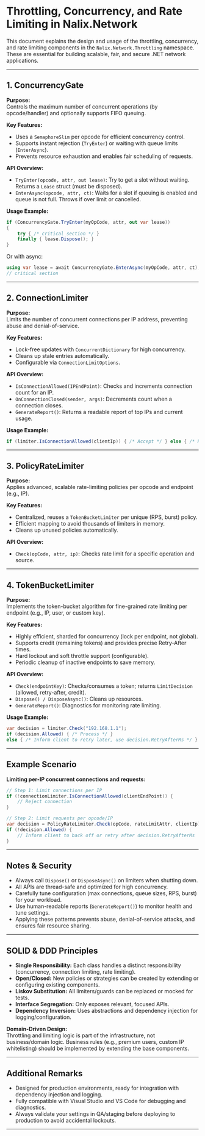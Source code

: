 # Throttling, Concurrency, and Rate Limiting in Nalix.Network

This document explains the design and usage of the throttling, concurrency, and rate limiting components in the `Nalix.Network.Throttling` namespace. These are essential for building scalable, fair, and secure .NET network applications.

---

## 1. ConcurrencyGate

**Purpose:**  
Controls the maximum number of concurrent operations (by opcode/handler) and optionally supports FIFO queuing.

**Key Features:**

- Uses a `SemaphoreSlim` per opcode for efficient concurrency control.
- Supports instant rejection (`TryEnter`) or waiting with queue limits (`EnterAsync`).
- Prevents resource exhaustion and enables fair scheduling of requests.

**API Overview:**

- `TryEnter(opcode, attr, out lease)`: Try to get a slot without waiting. Returns a `Lease` struct (must be disposed).
- `EnterAsync(opcode, attr, ct)`: Waits for a slot if queuing is enabled and queue is not full. Throws if over limit or cancelled.

**Usage Example:**

```csharp
if (ConcurrencyGate.TryEnter(myOpCode, attr, out var lease))
{
    try { /* critical section */ }
    finally { lease.Dispose(); }
}
```

Or with async:

```csharp
using var lease = await ConcurrencyGate.EnterAsync(myOpCode, attr, ct);
// critical section
```

---

## 2. ConnectionLimiter

**Purpose:**  
Limits the number of concurrent connections per IP address, preventing abuse and denial-of-service.

**Key Features:**

- Lock-free updates with `ConcurrentDictionary` for high concurrency.
- Cleans up stale entries automatically.
- Configurable via `ConnectionLimitOptions`.

**API Overview:**

- `IsConnectionAllowed(IPEndPoint)`: Checks and increments connection count for an IP.
- `OnConnectionClosed(sender, args)`: Decrements count when a connection closes.
- `GenerateReport()`: Returns a readable report of top IPs and current usage.

**Usage Example:**

```csharp
if (limiter.IsConnectionAllowed(clientIp)) { /* Accept */ } else { /* Reject */ }
```

---

## 3. PolicyRateLimiter

**Purpose:**  
Applies advanced, scalable rate-limiting policies per opcode and endpoint (e.g., IP).

**Key Features:**

- Centralized, reuses a `TokenBucketLimiter` per unique (RPS, burst) policy.
- Efficient mapping to avoid thousands of limiters in memory.
- Cleans up unused policies automatically.

**API Overview:**

- `Check(opCode, attr, ip)`: Checks rate limit for a specific operation and source.

---

## 4. TokenBucketLimiter

**Purpose:**  
Implements the token-bucket algorithm for fine-grained rate limiting per endpoint (e.g., IP, user, or custom key).

**Key Features:**

- Highly efficient, sharded for concurrency (lock per endpoint, not global).
- Supports credit (remaining tokens) and provides precise Retry-After times.
- Hard lockout and soft throttle support (configurable).
- Periodic cleanup of inactive endpoints to save memory.

**API Overview:**

- `Check(endpointKey)`: Checks/consumes a token; returns `LimitDecision` (allowed, retry-after, credit).
- `Dispose() / DisposeAsync()`: Cleans up resources.
- `GenerateReport()`: Diagnostics for monitoring rate limiting.

**Usage Example:**

```csharp
var decision = limiter.Check("192.168.1.1");
if (decision.Allowed) { /* Process */ }
else { /* Inform client to retry later, use decision.RetryAfterMs */ }
```

---

## Example Scenario

**Limiting per-IP concurrent connections and requests:**

```csharp
// Step 1: Limit connections per IP
if (!connectionLimiter.IsConnectionAllowed(clientEndPoint)) {
    // Reject connection
}

// Step 2: Limit requests per opcode/IP
var decision = PolicyRateLimiter.Check(opCode, rateLimitAttr, clientIp);
if (!decision.Allowed) {
    // Inform client to back off or retry after decision.RetryAfterMs
}
```

---

## Notes & Security

- Always call `Dispose()` or `DisposeAsync()` on limiters when shutting down.
- All APIs are thread-safe and optimized for high concurrency.
- Carefully tune configuration (max connections, queue sizes, RPS, burst) for your workload.
- Use human-readable reports (`GenerateReport()`) to monitor health and tune settings.
- Applying these patterns prevents abuse, denial-of-service attacks, and ensures fair resource sharing.

---

## SOLID & DDD Principles

- **Single Responsibility:** Each class handles a distinct responsibility (concurrency, connection limiting, rate limiting).
- **Open/Closed:** New policies or strategies can be created by extending or configuring existing components.
- **Liskov Substitution:** All limiters/guards can be replaced or mocked for tests.
- **Interface Segregation:** Only exposes relevant, focused APIs.
- **Dependency Inversion:** Uses abstractions and dependency injection for logging/configuration.

**Domain-Driven Design:**  
Throttling and limiting logic is part of the infrastructure, not business/domain logic. Business rules (e.g., premium users, custom IP whitelisting) should be implemented by extending the base components.

---

## Additional Remarks

- Designed for production environments, ready for integration with dependency injection and logging.
- Fully compatible with Visual Studio and VS Code for debugging and diagnostics.
- Always validate your settings in QA/staging before deploying to production to avoid accidental lockouts.

---
